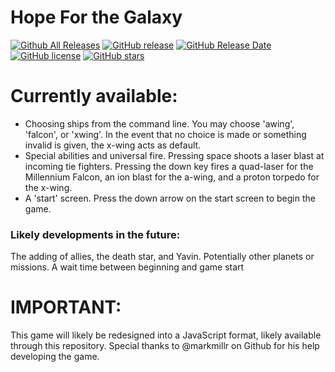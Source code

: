 # Hope For the Galaxy

[![Github All Releases](https://img.shields.io/github/downloads/peternielsen112/hopeforthegalaxy/total.svg)](https://github.com/peternielsen112/hopeforthegalaxy/releases)
[![GitHub release](https://img.shields.io/github/release/peternielsen112/hopeforthegalaxy/all.svg)](https://github.com/peternielsen112/hopeforthegalaxy/releases)
[![GitHub Release Date](https://img.shields.io/github/release-date-pre/peternielsen112/hopeforthegalaxy.svg)](https://github.com/peternielsen112/hopeforthegalaxy/releases)
[![GitHub license](https://img.shields.io/github/license/peternielsen112/hopeforthegalaxy)](https://github.com/peternielsen112/hopeforthegalaxy/blob/main/LICENSE)
[![GitHub stars](https://img.shields.io/github/stars/peternielsen112/hopeforthegalaxy.svg)](https://github.com/peternielsen112/hopeforthegalaxy/stargazers)



# Currently available:

- Choosing ships from the command line. You may choose 'awing', 'falcon', or 'xwing'. In the event that no choice is made or something invalid is given, the x-wing acts as default.
- Special abilities and universal fire. Pressing space shoots a laser blast at incoming tie fighters. Pressing the down key fires a quad-laser for the Millennium Falcon, an ion blast for the a-wing, and a proton torpedo for the x-wing.
- A 'start' screen. Press the down arrow on the start screen to begin the game.


### Likely developments in the future:
The adding of allies, the death star, and Yavin. Potentially other planets or missions.
A wait time between beginning and game start


# IMPORTANT:
This game will likely be redesigned into a JavaScript format, likely available through this repository. Special thanks to @markmillr on Github for his help developing the game.

